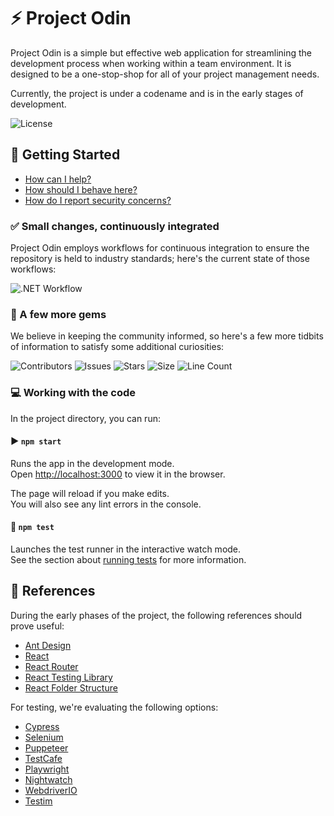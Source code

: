 # ⚡ Project Odin

Project Odin is a simple but effective web application for streamlining the development process when working within a team environment. It is designed to be a one-stop-shop for all of your project management needs.

Currently, the project is under a codename and is in the early stages of development.

![License](https://img.shields.io/github/license/tacosontitan/project-odin?logo=github&style=for-the-badge)

## 🚀 Getting Started

- [How can I help?](./CONTRIBUTING.md)
- [How should I behave here?](./CODE_OF_CONDUCT.md)
- [How do I report security concerns?](./SECURITY.md)

### ✅ Small changes, continuously integrated

Project Odin employs workflows for continuous integration to ensure the repository is held to industry standards; here's the current state of those workflows:

![.NET Workflow](https://img.shields.io/github/actions/workflow/status/tacosontitan/project-odin/build.yml?label=Build&logo=react&style=for-the-badge)

### 💎 A few more gems

We believe in keeping the community informed, so here's a few more tidbits of information to satisfy some additional curiosities:

![Contributors](https://img.shields.io/github/contributors/tacosontitan/project-odin?logo=github&style=for-the-badge)
![Issues](https://img.shields.io/github/issues/tacosontitan/project-odin?logo=github&style=for-the-badge)
![Stars](https://img.shields.io/github/stars/tacosontitan/project-odin?logo=github&style=for-the-badge)
![Size](https://img.shields.io/github/languages/code-size/tacosontitan/project-odin?logo=github&style=for-the-badge)
![Line Count](https://img.shields.io/tokei/lines/github/tacosontitan/project-odin?logo=github&style=for-the-badge)

### 💻 Working with the code

In the project directory, you can run:

#### ▶️ `npm start`

Runs the app in the development mode.  
Open [http://localhost:3000](http://localhost:3000) to view it in the browser.

The page will reload if you make edits.  
You will also see any lint errors in the console.

#### 🧪 `npm test`

Launches the test runner in the interactive watch mode.  
See the section about [running tests](https://facebook.github.io/create-react-app/docs/running-tests) for more information.

## 📝 References

During the early phases of the project, the following references should prove useful:

- [Ant Design](https://ant.design/)
- [React](https://reactjs.org/)
- [React Router](https://reactrouter.com/)
- [React Testing Library](https://testing-library.com/docs/react-testing-library/intro/)
- [React Folder Structure](https://blog.webdevsimplified.com/2022-07/react-folder-structure/)

For testing, we're evaluating the following options:

- [Cypress](https://www.cypress.io/)
- [Selenium](https://www.selenium.dev/)
- [Puppeteer](https://pptr.dev/)
- [TestCafe](https://devexpress.github.io/testcafe/)
- [Playwright](https://playwright.dev/)
- [Nightwatch](https://nightwatchjs.org/)
- [WebdriverIO](https://webdriver.io/)
- [Testim](https://testim.io/)
